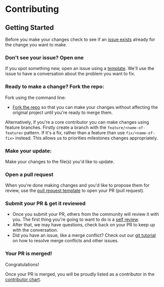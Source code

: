# Contributing

## Getting Started

Before you make your changes check to see if an [issue exists](https://github.com/omnijarscience/kite/issues/) already for the change you want to make.

### Don't see your issue? Open one

If you spot something new, open an issue using a [template](https://github.com/omnijarscience/kite/issues/new/choose). We'll use the issue to have a conversation about the problem you want to fix.

### Ready to make a change? Fork the repo:

Fork using the command line:

- [Fork the repo](https://docs.github.com/en/github/getting-started-with-github/fork-a-repo#fork-an-example-repository) so that you can make your changes without affecting the original project until you're ready to merge them.

Alternatively, if you're a core contributor you can make changes using feature branches. Firstly create a branch with the `feature/<name-of-feature>` pattern. If it's a fix, rather than a feature than use `fix/<name-of-fix>` instead. This allows us to priorities milestones changes appropriately.

### Make your update:
Make your changes to the file(s) you'd like to update. 

### Open a pull request
When you're done making changes and you'd like to propose them for review, use the [pull request template](#pull-request-template) to open your PR (pull request).

### Submit your PR & get it reviewed
- Once you submit your PR, others from the community will review it with you. The first thing you're going to want to do is a [self review](#self-review).
- After that, we may have questions, check back on your PR to keep up with the conversation.
- Did you have an issue, like a merge conflict? Check out our [git tutorial](https://lab.github.com/githubtraining/managing-merge-conflicts) on how to resolve merge conflicts and other issues.

### Your PR is merged!
Congratulations! 

Once your PR is merged, you will be proudly listed as a contributor in the [contributor chart](https://github.com/github/docs/graphs/contributors).